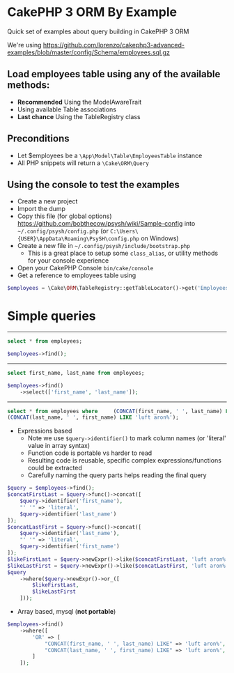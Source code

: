 # CakePHP 3 ORM By Example

Quick set of examples about query building in CakePHP 3 ORM

We're using https://github.com/lorenzo/cakephp3-advanced-examples/blob/master/config/Schema/employees.sql.gz

## Load employees table using any of the available methods:

* **Recommended** Using the ModelAwareTrait
* Using available Table associations
* **Last chance** Using the TableRegistry class

## Preconditions

* Let $employees be a `\App\Model\Table\EmployeesTable` instance
* All PHP snippets will return a `\Cake\ORM\Query`

## Using the console to test the examples

* Create a new project
* Import the dump
* Copy this file (for global options) https://github.com/bobthecow/psysh/wiki/Sample-config into `~/.config/psysh/config.php` (or `C:\Users\{USER}\AppData\Roaming\PsySH\config.php` on Windows) 
* Create a new file in `~/.config/psysh/include/bootstrap.php` 
  * This is a great place to setup some `class_alias`, or utility methods for your console experience
* Open your CakePHP Console `bin/cake/console`
* Get a reference to employees table using

```php
$employees = \Cake\ORM\TableRegistry::getTableLocator()->get('Employees');
```


# Simple queries

---

```sql
select * from employees;
```

```php
$employees->find();
```
---
```sql
select first_name, last_name from employees;
```

```php
$employees->find()
    ->select(['first_name', 'last_name']);
```
---
```sql
select * from employees where     (CONCAT(first_name, ' ', last_name) LIKE 'luft aron%') OR
(CONCAT(last_name, ' ', first_name) LIKE 'luft aron%');
```

* Expressions based
  * Note we use `$query->identifier()` to mark column names (or 'literal' value in array syntax)
  * Function code is portable vs harder to read
  * Resulting code is reusable, specific complex expressions/functions could be extracted
  * Carefully naming the query parts helps reading the final query
   
```php
$query = $employees->find();
$concatFirstLast = $query->func()->concat([
    $query->identifier('first_name'), 
    "' '" => 'literal', 
    $query->identifier('last_name')
]);  
$concatLastFirst = $query->func()->concat([
    $query->identifier('last_name'), 
    "' '" => 'literal', 
    $query->identifier('first_name')
]);
$likeFirstLast = $query->newExpr()->like($concatFirstLast, 'luft aron%'); 
$likeLastFirst = $query->newExpr()->like($concatLastFirst, 'luft aron%'); 
$query
    ->where($query->newExpr()->or_([
        $likeFirstLast, 
        $likeLastFirst
    ]));
```

* Array based, mysql (**not portable**)
```php
$employees->find()
    ->where([
        'OR' => [
            "CONCAT(first_name, ' ', last_name) LIKE" => 'luft aron%',
            "CONCAT(last_name, ' ', first_name) LIKE" => 'luft aron%',
        ]
    ]);
```
